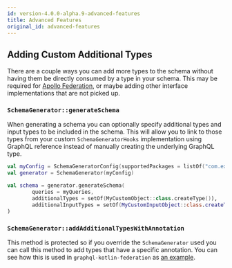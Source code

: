 ```yaml
---
id: version-4.0.0-alpha.9-advanced-features
title: Advanced Features
original_id: advanced-features
---
```


## Adding Custom Additional Types

There are a couple ways you can add more types to the schema without having them be directly consumed by a type in your schema.
This may be required for [Apollo Federation](federated/apollo-federation), or maybe adding other interface implementations that are not picked up.

### `SchemaGenerator::generateSchema`

When generating a schema you can optionally specify additional types and input types to be included in the schema. This will
allow you to link to those types from your custom `SchemaGeneratorHooks` implementation using GraphQL reference instead of
manually creating the underlying GraphQL type.

```kotlin
val myConfig = SchemaGeneratorConfig(supportedPackages = listOf("com.example"))
val generator = SchemaGenerator(myConfig)

val schema = generator.generateSchema(
        queries = myQueries,
        additionalTypes = setOf(MyCustomObject::class.createType()),
        additionalInputTypes = setOf(MyCustomInputObject::class.createType())
)
```

### `SchemaGenerator::addAdditionalTypesWithAnnotation`

This method is protected so if you override the `SchemaGenerator` used you can call this method to add types that have a specific annotation.
You can see how this is used in `graphql-kotlin-federation` as [an example](https://github.com/ExpediaGroup/graphql-kotlin/blob/master/graphql-kotlin-federation/src/main/kotlin/com/expediagroup/graphql/federation/FederatedSchemaGenerator.kt).
